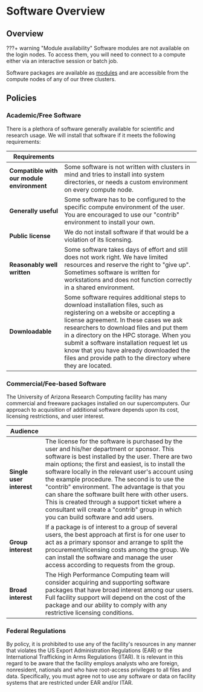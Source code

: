 # Software Overview

## Overview
???+ warning "Module availability"
    Software modules are not available on the login nodes. To access them, you will need to connect to a compute either via an interactive session or batch job.

Software packages are available as [modules](../modules) and are accessible from the compute nodes of any of our three clusters. 

## Policies
### Academic/Free Software
There is a plethora of software generally available for scientific and research usage.  We will install that software if it meets the following requirements:


|Requirements||
|-|-|
|**Compatible with our module environment**|Some software is not written with clusters in mind and tries to install into system directories, or needs a custom environment on every compute node. |
|**Generally useful**|Some software has to be configured to the specific compute environment of the user. You are encouraged to use our "contrib" environment to install your own.|
|**Public license**|We do not install software if that would be a violation of its licensing.|
|**Reasonably well written**|Some software takes days of effort and still does not work right.  We have limited resources and reserve the right to "give up". Sometimes software is written for workstations and does not function correctly in a shared environment.|
|**Downloadable**|Some software requires additional steps to download installation files, such as registering on a website or accepting a license agreement. In these cases we ask researchers to download files and put them in a directory on the HPC storage. When you submit a software installation request let us know that you have already downloaded the files and provide path to the directory where they are located.|



### Commercial/Fee-based Software
The University of Arizona Research Computing facility has many commercial and freeware packages installed on our supercomputers. Our approach to acquisition of additional software depends upon its cost, licensing restrictions, and user interest.   

|Audience||
|-|-|
|**Single user interest**|The license for the software is purchased by the user and his/her department or sponsor.  This software is best installed by the user.  There are two main options; the first and easiest, is to install the software locally in the relevant user's account using the example procedure. The second is to use the "contrib" environment.  The advantage is that you can share the software built here with other users. This is created through a support ticket where a consultant will create a "contrib" group in which you can build software and add users.|
|**Group interest**|If a package is of interest to a group of several users, the best approach at first is for one user to act as a primary sponsor and arrange to split the procurement/licensing costs among the group. We can install the software and manage the user access according to requests from the group.|
|**Broad interest**|The High Performance Computing team will consider acquiring and supporting software packages that have broad interest among our users. Full facility support will depend on the cost of the package and our ability to comply with any restrictive licensing conditions.|


### Federal Regulations
By policy, it is prohibited to use any of the facility's resources in any manner that violates the US Export Administration Regulations (EAR) or the International Trafficking in Arms Regulations (ITAR). It is relevant in this regard to be aware that the facility employs analysts who are foreign, nonresident, nationals and who have root-access privileges to all files and data. Specifically, you must agree not to use any software or data on facility systems that are restricted under EAR and/or ITAR.